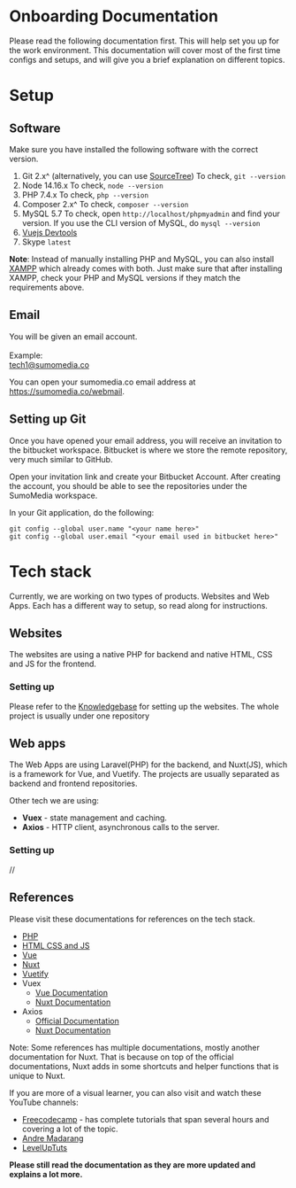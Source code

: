 ﻿# Onboarding Documentation
Please read the following documentation first. This will help set you up for the work environment. This documentation will cover most of the first time configs and setups, and will give you a brief explanation on different topics.

# Setup
## Software
Make sure you have installed the following software with the correct version.
1. Git 2.x^ (alternatively, you can use [SourceTree](https://www.sourcetreeapp.com/))
	To check, `git --version`
2. Node 14.16.x
	To check, `node --version`
3. PHP 7.4.x
	To check, `php --version`
4. Composer 2.x^
	To check, `composer --version`
5. MySQL 5.7
	To check, open `http://localhost/phpmyadmin` and find your version.
	If you use the CLI version of MySQL, do `mysql --version`
6. [Vuejs Devtools](https://chrome.google.com/webstore/detail/vuejs-devtools/nhdogjmejiglipccpnnnanhbledajbpd?hl=en)
7. Skype `latest`

**Note**: Instead of manually installing PHP and MySQL, you can also install [XAMPP](https://www.apachefriends.org/download.html) which already comes with both. Just make sure that after installing XAMPP, check your PHP and MySQL versions if they match the requirements above.

## Email
You will be given an email account.
<br/><br/>
Example: <br/>
tech1@sumomedia.co <br/>

You can open your sumomedia.co email address at https://sumomedia.co/webmail.

## Setting up Git
Once you have opened your email address, you will receive an invitation to the bitbucket workspace. Bitbucket is where we store the remote repository, very much similar to GitHub.

Open your invitation link and create your Bitbucket Account. After creating the account, you should be able to see the repositories under the SumoMedia workspace.

In your Git application, do the following:
```git
git config --global user.name "<your name here>"
git config --global user.email "<your email used in bitbucket here>"
```

# Tech stack
Currently, we are working on two types of products. Websites and Web Apps. Each has a different way to setup, so read along for instructions.

## Websites
The websites are using a native PHP for backend and native HTML, CSS and JS for the frontend.

### Setting up
Please refer to the [Knowledgebase](#) for setting up the websites. The whole project is usually under one repository

## Web apps
The Web Apps are using Laravel(PHP) for the backend, and Nuxt(JS), which is a framework for Vue, and Vuetify. The projects are usually separated as backend and frontend repositories.

Other tech we are using: 
- **Vuex** - state management and caching.
- **Axios** - HTTP client, asynchronous calls to the server.

### Setting up
//

## References
Please visit these documentations for references on the tech stack.
- [PHP](https://www.php.net/docs.php)
- [HTML CSS and JS](https://developer.mozilla.org/en-US/docs/Web)
- [Vue](https://vuejs.org/v2/guide/)
- [Nuxt](https://nuxtjs.org/docs/2.x/get-started/installation)
- [Vuetify](https://vuetifyjs.com/en/introduction/why-vuetify/#why-vuetify3f)
- Vuex
	- [Vue Documentation](https://vuex.vuejs.org/)
	- [Nuxt Documentation](https://nuxtjs.org/examples/vuex-store)
- Axios
	- [Official Documentation](https://github.com/axios/axios)
	- [Nuxt Documentation](https://axios.nuxtjs.org/)

Note: Some references has multiple documentations, mostly another documentation for Nuxt. That is because on top of the official documentations, Nuxt adds in some shortcuts and helper functions that is unique to Nuxt.

If you are more of a visual learner, you can also visit and watch these YouTube channels:
- [Freecodecamp](https://www.youtube.com/channel/UC8butISFwT-Wl7EV0hUK0BQ) - has complete tutorials that span several hours and covering a lot of the topic.
- [Andre Madarang](https://www.youtube.com/channel/UCtb40EQj2inp8zuaQlLx3iQ)
- [LevelUpTuts](https://www.youtube.com/c/LevelUpTuts/featured)

**Please still read the documentation as they are more updated and explains a lot more.**
